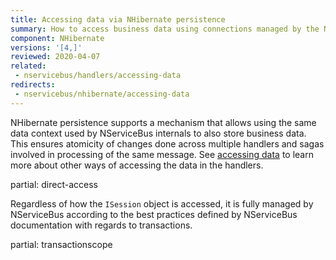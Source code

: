 ```yaml
---
title: Accessing data via NHibernate persistence
summary: How to access business data using connections managed by the NServiceBus NHibernate persistence.
component: NHibernate
versions: '[4,]'
reviewed: 2020-04-07
related:
 - nservicebus/handlers/accessing-data
redirects:
 - nservicebus/nhibernate/accessing-data
---
```


NHibernate persistence supports a mechanism that allows using the same data context used by NServiceBus internals to also store business data. This ensures atomicity of changes done across multiple handlers and sagas involved in processing of the same message. See [accessing data](/nservicebus/handlers/accessing-data.md) to learn more about other ways of accessing the data in the handlers.

partial: direct-access

Regardless of how the `ISession` object is accessed, it is fully managed by NServiceBus according to the best practices defined by NServiceBus documentation with regards to transactions.

partial: transactionscope